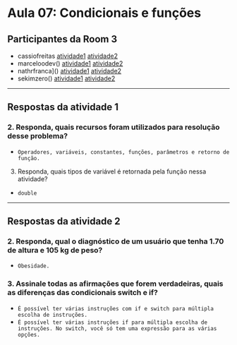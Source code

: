 # Aula 07: Condicionais e funções

## Participantes da Room 3
- cassiofreitas [atividade1]() [atividade2]()
- marceloodev() [atividade1]() [atividade2]()
- nathrfranca]() [atividade1]() [atividade2]()
- sekimzero() [atividade1]() [atividade2]()

---------------------

## Respostas da atividade 1

### 2. Responda, quais recursos foram utilizados para resolução desse problema?

- `Operadores, variáveis, constantes, funções, parâmetros e retorno de função.`

3. Responda, quais tipos de variável é retornada  pela função nessa atividade?

- `double`
--------------------
## Respostas da atividade 2

### 2. Responda, qual o diagnóstico de um usuário que tenha 1.70 de altura e 105 kg de peso?
- `Obesidade.`

### 3. Assinale todas as afirmações que forem verdadeiras, quais as diferenças das condicionais switch e if?
 
- `É possível ter várias instruções com if e switch para múltipla escolha de instruções.`
- `É possível ter várias instruções if para múltipla escolha de instruções. No switch, você só tem uma expressão para as várias opções.`
